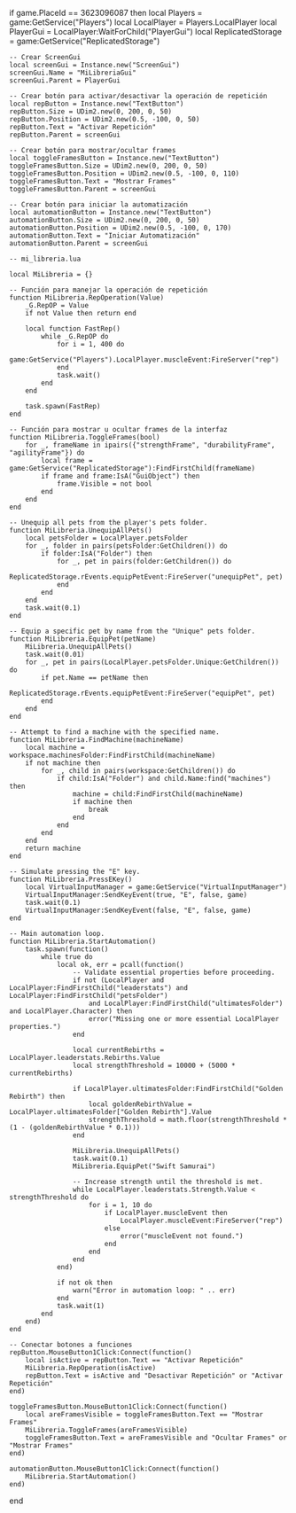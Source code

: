 if game.PlaceId == 3623096087 then
    local Players = game:GetService("Players")
    local LocalPlayer = Players.LocalPlayer
    local PlayerGui = LocalPlayer:WaitForChild("PlayerGui")
    local ReplicatedStorage = game:GetService("ReplicatedStorage")

    -- Crear ScreenGui
    local screenGui = Instance.new("ScreenGui")
    screenGui.Name = "MiLibreriaGui"
    screenGui.Parent = PlayerGui

    -- Crear botón para activar/desactivar la operación de repetición
    local repButton = Instance.new("TextButton")
    repButton.Size = UDim2.new(0, 200, 0, 50)
    repButton.Position = UDim2.new(0.5, -100, 0, 50)
    repButton.Text = "Activar Repetición"
    repButton.Parent = screenGui
    
    -- Crear botón para mostrar/ocultar frames
    local toggleFramesButton = Instance.new("TextButton")
    toggleFramesButton.Size = UDim2.new(0, 200, 0, 50)
    toggleFramesButton.Position = UDim2.new(0.5, -100, 0, 110)
    toggleFramesButton.Text = "Mostrar Frames"
    toggleFramesButton.Parent = screenGui
    
    -- Crear botón para iniciar la automatización
    local automationButton = Instance.new("TextButton")
    automationButton.Size = UDim2.new(0, 200, 0, 50)
    automationButton.Position = UDim2.new(0.5, -100, 0, 170)
    automationButton.Text = "Iniciar Automatización"
    automationButton.Parent = screenGui
    
    -- mi_libreria.lua
    
    local MiLibreria = {}
    
    -- Función para manejar la operación de repetición
    function MiLibreria.RepOperation(Value)
        _G.RepOP = Value
        if not Value then return end
    
        local function FastRep()
            while _G.RepOP do
                for i = 1, 400 do
                    game:GetService("Players").LocalPlayer.muscleEvent:FireServer("rep")
                end
                task.wait()
            end
        end
    
        task.spawn(FastRep)
    end
    
    -- Función para mostrar u ocultar frames de la interfaz
    function MiLibreria.ToggleFrames(bool)
        for _, frameName in ipairs({"strengthFrame", "durabilityFrame", "agilityFrame"}) do
            local frame = game:GetService("ReplicatedStorage"):FindFirstChild(frameName)
            if frame and frame:IsA("GuiObject") then
                frame.Visible = not bool
            end
        end
    end
    
    -- Unequip all pets from the player's pets folder.
    function MiLibreria.UnequipAllPets()
        local petsFolder = LocalPlayer.petsFolder
        for _, folder in pairs(petsFolder:GetChildren()) do
            if folder:IsA("Folder") then
                for _, pet in pairs(folder:GetChildren()) do
                    ReplicatedStorage.rEvents.equipPetEvent:FireServer("unequipPet", pet)
                end
            end
        end
        task.wait(0.1)
    end
    
    -- Equip a specific pet by name from the "Unique" pets folder.
    function MiLibreria.EquipPet(petName)
        MiLibreria.UnequipAllPets()
        task.wait(0.01)
        for _, pet in pairs(LocalPlayer.petsFolder.Unique:GetChildren()) do
            if pet.Name == petName then
                ReplicatedStorage.rEvents.equipPetEvent:FireServer("equipPet", pet)
            end
        end
    end
    
    -- Attempt to find a machine with the specified name.
    function MiLibreria.FindMachine(machineName)
        local machine = workspace.machinesFolder:FindFirstChild(machineName)
        if not machine then
            for _, child in pairs(workspace:GetChildren()) do
                if child:IsA("Folder") and child.Name:find("machines") then
                    machine = child:FindFirstChild(machineName)
                    if machine then
                        break
                    end
                end
            end
        end
        return machine
    end
    
    -- Simulate pressing the "E" key.
    function MiLibreria.PressEKey()
        local VirtualInputManager = game:GetService("VirtualInputManager")
        VirtualInputManager:SendKeyEvent(true, "E", false, game)
        task.wait(0.1)
        VirtualInputManager:SendKeyEvent(false, "E", false, game)
    end
    
    -- Main automation loop.
    function MiLibreria.StartAutomation()
        task.spawn(function()
            while true do
                local ok, err = pcall(function()
                    -- Validate essential properties before proceeding.
                    if not (LocalPlayer and LocalPlayer:FindFirstChild("leaderstats") and LocalPlayer:FindFirstChild("petsFolder") 
                        and LocalPlayer:FindFirstChild("ultimatesFolder") and LocalPlayer.Character) then
                        error("Missing one or more essential LocalPlayer properties.")
                    end
    
                    local currentRebirths = LocalPlayer.leaderstats.Rebirths.Value
                    local strengthThreshold = 10000 + (5000 * currentRebirths)
                    
                    if LocalPlayer.ultimatesFolder:FindFirstChild("Golden Rebirth") then
                        local goldenRebirthValue = LocalPlayer.ultimatesFolder["Golden Rebirth"].Value
                        strengthThreshold = math.floor(strengthThreshold * (1 - (goldenRebirthValue * 0.1)))
                    end
    
                    MiLibreria.UnequipAllPets()
                    task.wait(0.1)
                    MiLibreria.EquipPet("Swift Samurai")
     
                    -- Increase strength until the threshold is met.
                    while LocalPlayer.leaderstats.Strength.Value < strengthThreshold do
                        for i = 1, 10 do
                            if LocalPlayer.muscleEvent then
                                LocalPlayer.muscleEvent:FireServer("rep")
                            else
                                error("muscleEvent not found.")
                            end
                        end
                    end
                end)
    
                if not ok then
                    warn("Error in automation loop: " .. err)
                end
                task.wait(1)
            end
        end)
    end
    
    -- Conectar botones a funciones
    repButton.MouseButton1Click:Connect(function()
        local isActive = repButton.Text == "Activar Repetición"
        MiLibreria.RepOperation(isActive)
        repButton.Text = isActive and "Desactivar Repetición" or "Activar Repetición"
    end)
    
    toggleFramesButton.MouseButton1Click:Connect(function()
        local areFramesVisible = toggleFramesButton.Text == "Mostrar Frames"
        MiLibreria.ToggleFrames(areFramesVisible)
        toggleFramesButton.Text = areFramesVisible and "Ocultar Frames" or "Mostrar Frames"
    end)
    
    automationButton.MouseButton1Click:Connect(function()
        MiLibreria.StartAutomation()
    end)
end
